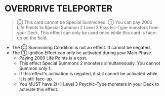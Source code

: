 
# OVERDRIVE TELEPORTER  
> Ⓒ This card cannot be Special Summoned. ① You can pay 2000 Life Points to Special Summon 2 Level 3 Psychic-Type monsters from your Deck. This effect can only be used once while this card is face-up on the field.

*   The Ⓒ Summoning Condition is not an effect. It cannot be negated.
*   The ① Ignition Effect can only be activated during your Main Phase.
    *   Paying 2000 Life Points is a cost.
    *   This effect Special Summons 2 monsters simultaneously. You cannot Summon only 1.
    *   If this effect's activation is negated, it still cannot be activated while it is still face-up.
    *   You MUST have 2(+) Level 3 Psychic-Type monsters in your Deck to activate this effect.

  